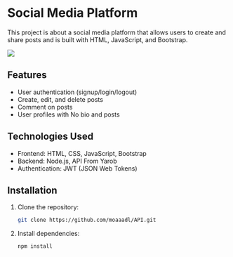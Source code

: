 # Social Media Platform
<p>This project is about a social media platform that allows users to create and share posts and is built with HTML, JavaScript, and Bootstrap.</p>
<img src="#">

## Features

- User authentication (signup/login/logout)
- Create, edit, and delete posts
- Comment on posts
- User profiles with No bio and posts

## Technologies Used

- Frontend: HTML, CSS, JavaScript, Bootstrap
- Backend: Node.js, API From Yarob
- Authentication: JWT (JSON Web Tokens)

## Installation

1. Clone the repository:

   ```bash
   git clone https://github.com/moaaadl/API.git
2. Install dependencies:

    ```bash
    npm install

